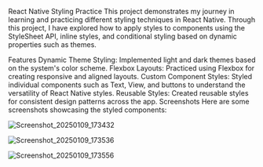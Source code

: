 React Native Styling Practice
This project demonstrates my journey in learning and practicing different styling techniques in React Native. Through this project, I have explored how to apply styles to components using the StyleSheet API, inline styles, and conditional styling based on dynamic properties such as themes.

Features
Dynamic Theme Styling: Implemented light and dark themes based on the system's color scheme.
Flexbox Layouts: Practiced using Flexbox for creating responsive and aligned layouts.
Custom Component Styles: Styled individual components such as Text, View, and buttons to understand the versatility of React Native styles.
Reusable Styles: Created reusable styles for consistent design patterns across the app.
Screenshots
Here are some screenshots showcasing the styled components:

![Screenshot_20250109_173432](https://github.com/user-attachments/assets/cd9abd8b-d6ca-43e1-9947-f3e9df198751)

![Screenshot_20250109_173536](https://github.com/user-attachments/assets/eba8aa27-0e97-4f5d-a240-bab3ed9a611d)

![Screenshot_20250109_173556](https://github.com/user-attachments/assets/f5c988e1-e1dc-494e-ab18-4d344a5331e7)




 
